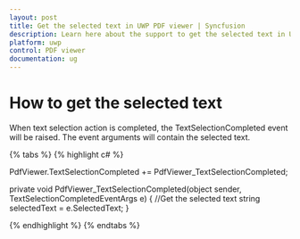 ```yaml
---
layout: post
title: Get the selected text in UWP PDF viewer | Syncfusion
description: Learn here about the support to get the selected text in UWP PDF viewer control.
platform: uwp
control: PDF viewer
documentation: ug
---
```


# How to get the selected text

When text selection action is completed, the TextSelectionCompleted event will be raised. The event arguments will contain the selected text.

{% tabs %}
{% highlight c# %}

PdfViewer.TextSelectionCompleted += PdfViewer_TextSelectionCompleted;

private void PdfViewer_TextSelectionCompleted(object sender, TextSelectionCompletedEventArgs e)
{
    //Get the selected text
    string selectedText = e.SelectedText;
}

{% endhighlight %}
{% endtabs %}